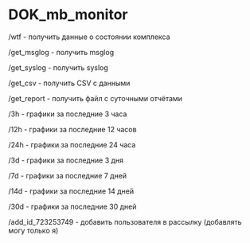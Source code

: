 # DOK_mb_monitor

/wtf - получить данные о состоянии комплекса 

/get_msglog - получить msglog

/get_syslog - получить syslog

/get_csv - получить CSV с данными 

/get_report - получить файл с суточными отчётами

/3h - графики за последние 3 часа 

/12h - графики за последние 12 часов  

/24h - графики за последние 24 часа 

/3d - графики за последние 3 дня  

/7d - графики за последние 7 дней 

/14d - графики за последние 14 дней 

/30d - графики за последние 30 дней

/add_id_723253749 - добавить пользователя в рассылку (добавлять могу только я) 

